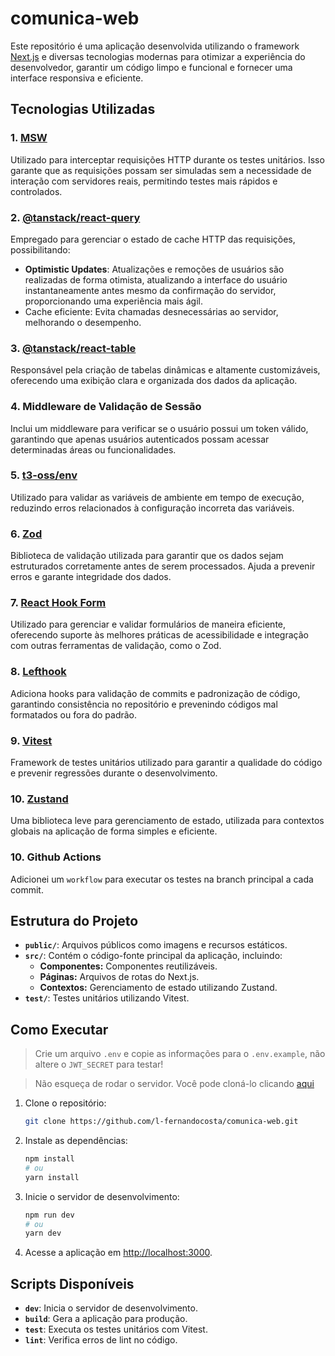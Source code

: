 # comunica-web

Este repositório é uma aplicação desenvolvida utilizando o framework [Next.js](https://nextjs.org/) e diversas tecnologias modernas para otimizar a experiência do desenvolvedor, garantir um código limpo e funcional e fornecer uma interface responsiva e eficiente.

## Tecnologias Utilizadas

### 1. **[MSW](https://mswjs.io/)**
Utilizado para interceptar requisições HTTP durante os testes unitários. Isso garante que as requisições possam ser simuladas sem a necessidade de interação com servidores reais, permitindo testes mais rápidos e controlados.

### 2. **[@tanstack/react-query](https://tanstack.com/query/latest)**
Empregado para gerenciar o estado de cache HTTP das requisições, possibilitando:
- **Optimistic Updates**: Atualizações e remoções de usuários são realizadas de forma otimista, atualizando a interface do usuário instantaneamente antes mesmo da confirmação do servidor, proporcionando uma experiência mais ágil.
- Cache eficiente: Evita chamadas desnecessárias ao servidor, melhorando o desempenho.

### 3. **[@tanstack/react-table](https://tanstack.com/table/latest)**
Responsável pela criação de tabelas dinâmicas e altamente customizáveis, oferecendo uma exibição clara e organizada dos dados da aplicação.

### 4. **Middleware de Validação de Sessão**
Inclui um middleware para verificar se o usuário possui um token válido, garantindo que apenas usuários autenticados possam acessar determinadas áreas ou funcionalidades.

### 5. **[t3-oss/env](https://github.com/t3-oss/t3-env)**
Utilizado para validar as variáveis de ambiente em tempo de execução, reduzindo erros relacionados à configuração incorreta das variáveis.

### 6. **[Zod](https://zod.dev/)**
Biblioteca de validação utilizada para garantir que os dados sejam estruturados corretamente antes de serem processados. Ajuda a prevenir erros e garante integridade dos dados.

### 7. **[React Hook Form](https://react-hook-form.com/)**
Utilizado para gerenciar e validar formulários de maneira eficiente, oferecendo suporte às melhores práticas de acessibilidade e integração com outras ferramentas de validação, como o Zod.

### 8. **[Lefthook](https://github.com/evilmartians/lefthook)**
Adiciona hooks para validação de commits e padronização de código, garantindo consistência no repositório e prevenindo códigos mal formatados ou fora do padrão.

### 9. **[Vitest](https://vitest.dev/)**
Framework de testes unitários utilizado para garantir a qualidade do código e prevenir regressões durante o desenvolvimento.

### 10. **[Zustand](https://docs.pmnd.rs/zustand/getting-started/introduction)**
Uma biblioteca leve para gerenciamento de estado, utilizada para contextos globais na aplicação de forma simples e eficiente.

### 10. Github Actions 
Adicionei um `workflow` para executar os testes na branch principal a cada commit.

## Estrutura do Projeto

- **`public/`**: Arquivos públicos como imagens e recursos estáticos.
- **`src/`**: Contém o código-fonte principal da aplicação, incluindo:
  - **Componentes:** Componentes reutilizáveis.
  - **Páginas:** Arquivos de rotas do Next.js.
  - **Contextos:** Gerenciamento de estado utilizando Zustand.
- **`test/`**: Testes unitários utilizando Vitest.

## Como Executar
> Crie um arquivo `.env` e copie as informações para o `.env.example`, não altere o `JWT_SECRET` para testar!

> Não esqueça de rodar o servidor. Você pode cloná-lo clicando [aqui](https://github.com/l-fernandocosta/express-comunica-web-service) 
1. Clone o repositório:
   ```bash
   git clone https://github.com/l-fernandocosta/comunica-web.git
   ```

2. Instale as dependências:
   ```bash
   npm install
   # ou
   yarn install
   ```

3. Inicie o servidor de desenvolvimento:
   ```bash
   npm run dev
   # ou
   yarn dev
   ```

4. Acesse a aplicação em [http://localhost:3000](http://localhost:3000).

## Scripts Disponíveis

- **`dev`**: Inicia o servidor de desenvolvimento.
- **`build`**: Gera a aplicação para produção.
- **`test`**: Executa os testes unitários com Vitest.
- **`lint`**: Verifica erros de lint no código.


